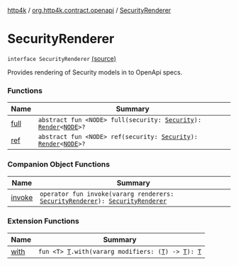 [http4k](../../index.md) / [org.http4k.contract.openapi](../index.md) / [SecurityRenderer](./index.md)

# SecurityRenderer

`interface SecurityRenderer` [(source)](https://github.com/http4k/http4k/blob/master/http4k-contract/src/main/kotlin/org/http4k/contract/openapi/SecurityRenderer.kt#L10)

Provides rendering of Security models in to OpenApi specs.

### Functions

| Name | Summary |
|---|---|
| [full](full.md) | `abstract fun <NODE> full(security: `[`Security`](../../org.http4k.contract.security/-security/index.md)`): `[`Render`](../-render.md)`<`[`NODE`](full.md#NODE)`>?` |
| [ref](ref.md) | `abstract fun <NODE> ref(security: `[`Security`](../../org.http4k.contract.security/-security/index.md)`): `[`Render`](../-render.md)`<`[`NODE`](ref.md#NODE)`>?` |

### Companion Object Functions

| Name | Summary |
|---|---|
| [invoke](invoke.md) | `operator fun invoke(vararg renderers: `[`SecurityRenderer`](./index.md)`): `[`SecurityRenderer`](./index.md) |

### Extension Functions

| Name | Summary |
|---|---|
| [with](../../org.http4k.core/with.md) | `fun <T> `[`T`](../../org.http4k.core/with.md#T)`.with(vararg modifiers: (`[`T`](../../org.http4k.core/with.md#T)`) -> `[`T`](../../org.http4k.core/with.md#T)`): `[`T`](../../org.http4k.core/with.md#T) |
